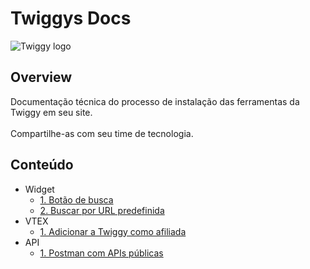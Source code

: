 # Twiggys Docs

![Twiggy logo](https://dashboard.twiggys.cc/twiggy_black.png)

## Overview
Documentação técnica do processo de instalação das ferramentas da Twiggy em seu site.
</br></br>Compartilhe-as com seu time de tecnologia.

## Conteúdo
* Widget
  * [1. Botão de busca](widget/search-button/README.md)
  * [2. Buscar por URL predefinida](widget/similar-button/README.md)
* VTEX
  * [1. Adicionar a Twiggy como afiliada](vtex/affiliates/README.md)
* API
  * [1. Postman com APIs públicas](https://documenter.getpostman.com/view/21579584/UzBpLRbx)
